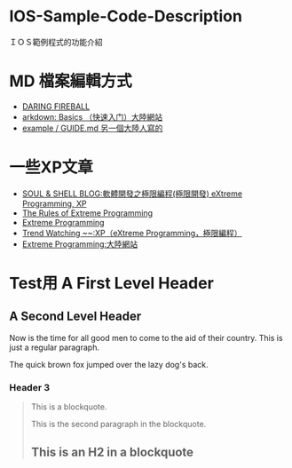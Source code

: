 IOS-Sample-Code-Description
===========================

ＩＯＳ範例程式的功能介紹

MD 檔案編輯方式
====================

 * [DARING FIREBALL](http://daringfireball.net/projects/markdown/syntax)
 * [arkdown: Basics （快速入门）大陸網站](http://wowubuntu.com/markdown/basic.html)
 * [example / GUIDE.md 另一個大陸人寫的](https://github.com/NetEase/example/blob/master/GUIDE.md)
 
一些XP文章
====================

 * [SOUL & SHELL BLOG:軟體開發之極限編程(極限開發) eXtreme Programming, XP](http://blog.toright.com/archives/697)
 * [The Rules of Extreme Programming](http://www.extremeprogramming.org/rules.html)
 * [Extreme Programming](http://c2.com/cgi/wiki?ExtremeProgramming) 
 * [Trend Watching ~~:XP（eXtreme Programming，極限編程）](http://trend-collect.blogspot.tw/2008/06/xpextreme-programming.html)
 * [Extreme Programming:大陸網站](http://www.baike.com/wiki/Extreme+Programming)


Test用 A First Level Header
====================
A Second Level Header
---------------------

Now is the time for all good men to come to
the aid of their country. This is just a
regular paragraph.

The quick brown fox jumped over the lazy
dog's back.
### Header 3

> This is a blockquote.
> 
> This is the second paragraph in the blockquote.
>
> ## This is an H2 in a blockquote


